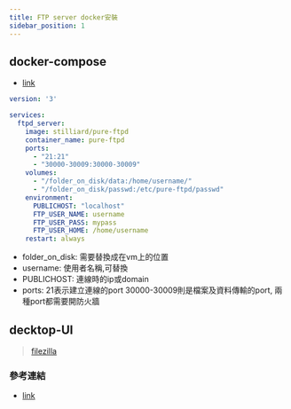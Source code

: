 ```yaml
---
title: FTP server docker安裝
sidebar_position: 1
---
```


## docker-compose

- [link](https://github.com/stilliard/docker-pure-ftpd/blob/master/docker-compose.yml)

```yaml
version: '3'

services:
  ftpd_server:
    image: stilliard/pure-ftpd
    container_name: pure-ftpd
    ports:
      - "21:21"
      - "30000-30009:30000-30009"
    volumes: 
      - "/folder_on_disk/data:/home/username/"
      - "/folder_on_disk/passwd:/etc/pure-ftpd/passwd"
    environment:
      PUBLICHOST: "localhost"
      FTP_USER_NAME: username
      FTP_USER_PASS: mypass
      FTP_USER_HOME: /home/username
    restart: always
```

- folder_on_disk: 需要替換成在vm上的位置
- username: 使用者名稱,可替換
- PUBLICHOST: 連線時的ip或domain
- ports: 21表示建立連線的port 30000-30009則是檔案及資料傳輸的port, 兩種port都需要開防火牆

## decktop-UI

> [filezilla](https://filezilla-project.org)



### 參考連結

- [link](https://mileslin.github.io/2020/02/%E4%BD%BF%E7%94%A8-Docker-%E5%BB%BA%E7%BD%AE-FTP-SFTP-%E7%92%B0%E5%A2%83/)
